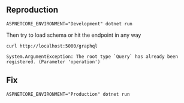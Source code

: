 ## Reproduction

`ASPNETCORE_ENVIRONMENT="Development" dotnet run`

Then try to load schema or hit the endpoint in any way

`curl http://localhost:5000/graphql`

```
System.ArgumentException: The root type `Query` has already been registered. (Parameter 'operation')
```

## Fix

`ASPNETCORE_ENVIRONMENT="Production" dotnet run`
